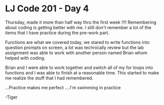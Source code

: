 # LJ Code 201 - Day 4

Thursday, made it more than half way thru the first week !!!!
Remembering about coding is getting better with me. I still don't remember a lot of the items that I have practice during the pre-work part.

Functions are what we covered today, we stared to write functions into question prompts on screen, a lot was technically review but the lab assignment was able to work with another person named Brian whom helped with coding.

Brian and I were able to work together and switch all of my for loops into functions and I was able to finish at a reasonable time.  This started to make me realize the stuff that I had remembered.

...Practice makes me perfect
....I'm swimming in practice

-Tiger
